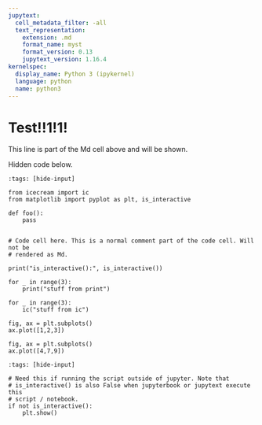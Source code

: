 ```yaml
---
jupytext:
  cell_metadata_filter: -all
  text_representation:
    extension: .md
    format_name: myst
    format_version: 0.13
    jupytext_version: 1.16.4
kernelspec:
  display_name: Python 3 (ipykernel)
  language: python
  name: python3
---
```


# Test!!1!1!

This line is part of the Md cell above and will be shown.

Hidden code below.

```{code-cell}
:tags: [hide-input]

from icecream import ic
from matplotlib import pyplot as plt, is_interactive

def foo():
    pass
```

```{code-cell}

# Code cell here. This is a normal comment part of the code cell. Will not be
# rendered as Md.

print("is_interactive():", is_interactive())

for _ in range(3):
    print("stuff from print")

for _ in range(3):
    ic("stuff from ic")

fig, ax = plt.subplots()
ax.plot([1,2,3])
```

```{code-cell}
fig, ax = plt.subplots()
ax.plot([4,7,9])
```

```{code-cell}
:tags: [hide-input]

# Need this if running the script outside of jupyter. Note that
# is_interactive() is also False when jupyterbook or jupytext execute this
# script / notebook.
if not is_interactive():
    plt.show()
```
